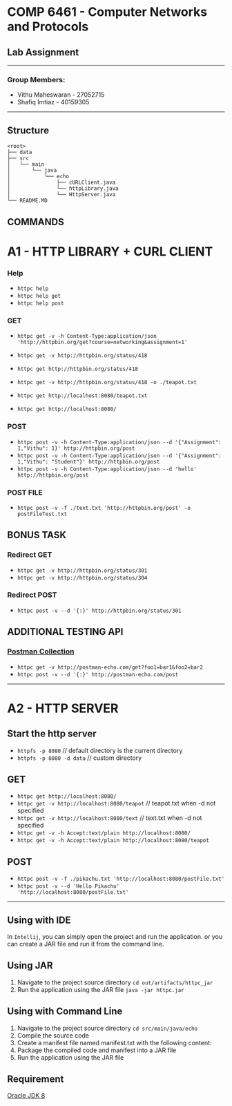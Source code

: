 # COMP 6461 - Computer Networks and Protocols

## Lab Assignment

---

### Group Members:

- Vithu Maheswaran - 27052715
- Shafiq Imtiaz - 40159305

---

## Structure

```
<root>
├── data
├── src
│   └── main
│       └── java
│           └── echo
│               ├── cURLClient.java
│               └── httpLibrary.java
│               └── HttpServer.java
└── README.MD
```

## COMMANDS

# A1 - HTTP LIBRARY + CURL CLIENT

### Help

- `httpc help`
- `httpc help get`
- `httpc help post`

### GET

- `httpc get -v -h Content-Type:application/json 'http://httpbin.org/get?course=networking&assignment=1'`
- `httpc get -v http://httpbin.org/status/418`
- `httpc get http://httpbin.org/status/418`
- `httpc get -v http://httpbin.org/status/418 -o ./teapot.txt`

- `httpc get http://localhost:8080/teapot.txt`
- `httpc get http://localhost:8080/`

### POST

- `httpc post -v -h Content-Type:application/json --d '{"Assignment": 1,"Vithu": 1}' http://httpbin.org/post`
- `httpc post -v -h Content-Type:application/json --d '{"Assignment": 1,"Vithu": "Student"}' http://httpbin.org/post`
- `httpc post -v -h Content-Type:application/json --d 'hello' http://httpbin.org/post`

### POST FILE

- `httpc post -v -f ./text.txt 'http://httpbin.org/post' -o postFileTest.txt`

## BONUS TASK

### Redirect GET

- `httpc get -v http://httpbin.org/status/301`
- `httpc get -v http://httpbin.org/status/304`

### Redirect POST

- `httpc post -v --d '{:}' http://httpbin.org/status/301`

## ADDITIONAL TESTING API

### [Postman Collection](https://www.postman.com/postman/workspace/published-postman-templates/folder/631643-9a4c3bce-30f7-a496-c9ec-78afecbf1545?ctx=documentation)

- `httpc get -v http://postman-echo.com/get?foo1=bar1&foo2=bar2`
- `httpc post -v --d '{:}' http://postman-echo.com/post`

---

# A2 - HTTP SERVER

## Start the http server

- `httpfs -p 8080` // default directory is the current directory
- `httpfs -p 8080 -d data` // custom directory

## GET

- `httpc get http://localhost:8080/`
- `httpc get -v http://localhost:8080/teapot` // teapot.txt when -d not specified
- `httpc get -v http://localhost:8080/text` // text.txt when -d not specified
- `httpc get -v -h Accept:text/plain http://localhost:8080/`
- `httpc get -v -h Accept:text/plain http://localhost:8080/teapot`

## POST

- `httpc post -v -f ./pikachu.txt 'http://localhost:8080/postFile.txt'`
- `httpc post -v --d 'Hello Pikachu' 'http://localhost:8080/postFile.txt'`

---

## Using with IDE

In `Intellij`, you can simply open the project and run the application.
or you can create a JAR file and run it from the command line.

## Using JAR

1. Navigate to the project source directory `cd out/artifacts/httpc_jar`
2. Run the application using the JAR file `java -jar httpc.jar`

## Using with Command Line

1. Navigate to the project source directory `cd src/main/java/echo`
2. Compile the source code
3. Create a manifest file named manifest.txt with the following content:
4. Package the compiled code and manifest into a JAR file
5. Run the application using the JAR file

## Requirement

[Oracle JDK 8](http://www.oracle.com/technetwork/java/javase/downloads/jdk8-downloads-2133151.html)